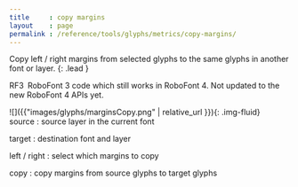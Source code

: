```yaml
---
title     : copy margins
layout    : page
permalink : /reference/tools/glyphs/metrics/copy-margins/
---
```


Copy left / right margins from selected glyphs to the same glyphs in another font or layer.
{: .lead }

<span class="badge text-bg-warning rounded-0">RF3</span> RoboFont 3 code which still works in RoboFont 4. Not updated to the new RoboFont 4 APIs yet.


<div class='row'>

<div class='col-sm-4' markdown='1'>
![]({{"images/glyphs/marginsCopy.png" | relative_url }}){: .img-fluid}
</div>

<div class='col-sm-8' markdown='1'>
source
: source layer in the current font

target
: destination font and layer

left / right
: select which margins to copy

copy
: copy margins from source glyphs to target glyphs 
</div>

</div>
